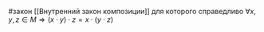 #закон 
[[Внутренний закон композиции]] для которого справедливо $\forall x, y, z \in M \Rightarrow (x \cdot y) \cdot z = x \cdot (y \cdot z)$

